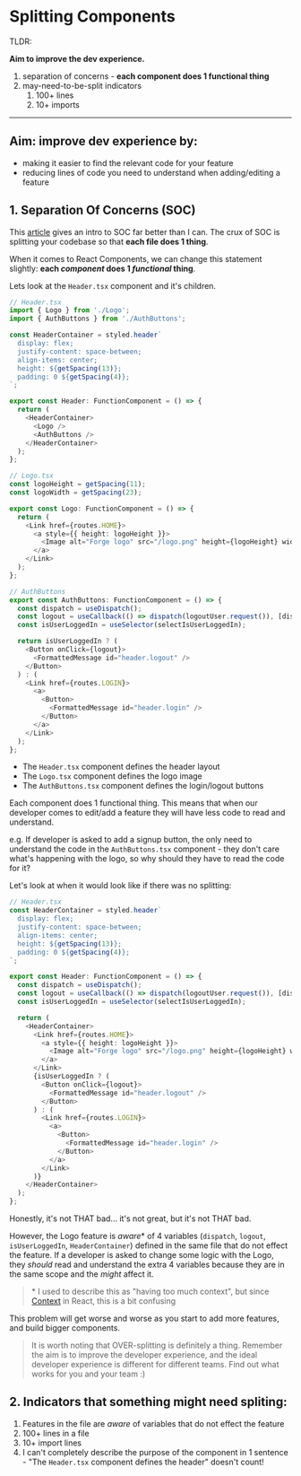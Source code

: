 # Splitting Components

TLDR:

**Aim to improve the dev experience.**

1. separation of concerns - **each component does 1 functional thing**
2. may-need-to-be-split indicators
   1. 100+ lines
   2. 10+ imports

---

## Aim: improve dev experience by:

- making it easier to find the relevant code for your feature
- reducing lines of code you need to understand when adding/editing a feature

## 1. Separation Of Concerns (SOC)

This [article](https://dottedsquirrel.com/react/rethinking-soc-with-react/) gives an intro to SOC far better than I can. The crux of SOC is splitting your codebase so that **each file does 1 thing**.

When it comes to React Components, we can change this statement slightly: **each _component_ does 1 _functional_ thing**.

Lets look at the `Header.tsx` component and it's children.

```typescript
// Header.tsx
import { Logo } from './Logo';
import { AuthButtons } from './AuthButtons';

const HeaderContainer = styled.header`
  display: flex;
  justify-content: space-between;
  align-items: center;
  height: ${getSpacing(13)};
  padding: 0 ${getSpacing(4)};
`;

export const Header: FunctionComponent = () => {
  return (
    <HeaderContainer>
      <Logo />
      <AuthButtons />
    </HeaderContainer>
  );
};

// Logo.tsx
const logoHeight = getSpacing(11);
const logoWidth = getSpacing(23);

export const Logo: FunctionComponent = () => {
  return (
    <Link href={routes.HOME}>
      <a style={{ height: logoHeight }}>
        <Image alt="Forge logo" src="/logo.png" height={logoHeight} width={logoWidth} />
      </a>
    </Link>
  );
};

// AuthButtons
export const AuthButtons: FunctionComponent = () => {
  const dispatch = useDispatch();
  const logout = useCallback(() => dispatch(logoutUser.request()), [dispatch]);
  const isUserLoggedIn = useSelector(selectIsUserLoggedIn);

  return isUserLoggedIn ? (
    <Button onClick={logout}>
      <FormattedMessage id="header.logout" />
    </Button>
  ) : (
    <Link href={routes.LOGIN}>
      <a>
        <Button>
          <FormattedMessage id="header.login" />
        </Button>
      </a>
    </Link>
  );
};
```

- The `Header.tsx` component defines the header layout
- The `Logo.tsx` component defines the logo image
- The `AuthButtons.tsx` component defines the login/logout buttons

Each component does 1 functional thing. This means that when our developer comes to edit/add a feature they will have less code to read and understand.

e.g. If developer is asked to add a signup button, the only need to understand the code in the `AuthButtons.tsx` component - they don't care what's happening with the logo, so why should they have to read the code for it?

Let's look at when it would look like if there was no splitting:

```typescript
// Header.tsx
const HeaderContainer = styled.header`
  display: flex;
  justify-content: space-between;
  align-items: center;
  height: ${getSpacing(13)};
  padding: 0 ${getSpacing(4)};
`;

export const Header: FunctionComponent = () => {
  const dispatch = useDispatch();
  const logout = useCallback(() => dispatch(logoutUser.request()), [dispatch]);
  const isUserLoggedIn = useSelector(selectIsUserLoggedIn);

  return (
    <HeaderContainer>
      <Link href={routes.HOME}>
        <a style={{ height: logoHeight }}>
          <Image alt="Forge logo" src="/logo.png" height={logoHeight} width={logoWidth} />
        </a>
      </Link>
      {isUserLoggedIn ? (
        <Button onClick={logout}>
          <FormattedMessage id="header.logout" />
        </Button>
      ) : (
        <Link href={routes.LOGIN}>
          <a>
            <Button>
              <FormattedMessage id="header.login" />
            </Button>
          </a>
        </Link>
      )}
    </HeaderContainer>
  );
};
```

Honestly, it's not THAT bad... it's not great, but it's not THAT bad.

However, the Logo feature is _aware_\* of 4 variables (`dispatch`, `logout`, `isUserLoggedIn`, `HeaderContainer`) defined in the same file that do not effect the feature. If a developer is asked to change some logic with the Logo, they _should_ read and understand the extra 4 variables because they are in the same scope and the _might_ affect it.

> \* I used to describe this as "having too much context", but since [Context](https://reactjs.org/docs/context.html) in React, this is a bit confusing

This problem will get worse and worse as you start to add more features, and build bigger components.

> It is worth noting that OVER-splitting is definitely a thing. Remember the aim is to improve the developer experience, and the ideal developer experience is different for different teams. Find out what works for you and your team :)

## 2. Indicators that something might need spliting:

1. Features in the file are _aware_ of variables that do not effect the feature
1. 100+ lines in a file
1. 10+ import lines
1. I can't completely describe the purpose of the component in 1 sentence - "The `Header.tsx` component defines the header" doesn't count!
